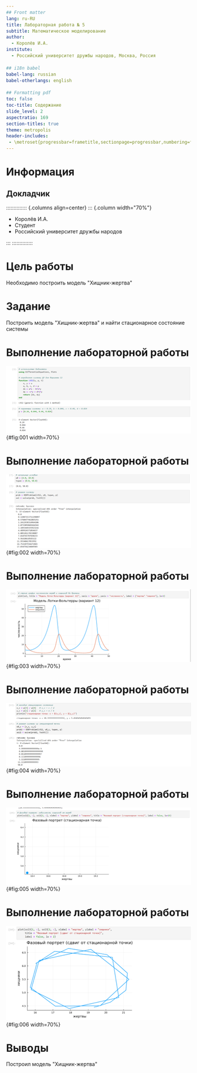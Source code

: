 ```yaml
---
## Front matter
lang: ru-RU
title: Лабораторная работа № 5
subtitle: Математическое моделирование
author:
  - Королёв И.А.
institute:
  - Российский университет дружбы народов, Москва, Россия

## i18n babel
babel-lang: russian
babel-otherlangs: english

## Formatting pdf
toc: false
toc-title: Содержание
slide_level: 2
aspectratio: 169
section-titles: true
theme: metropolis
header-includes:
 - \metroset{progressbar=frametitle,sectionpage=progressbar,numbering=fraction}
---
```


# Информация

## Докладчик

:::::::::::::: {.columns align=center}
::: {.column width="70%"}

  * Королёв И.А.
  * Cтудент
  * Российский университет дружбы народов

:::
::::::::::::::

# Цель работы

Необходимо построить модель "Хищник-жертва"

# Задание

Построить модель "Хищник-жертва" и найти стационарное состояние системы

# Выполнение лабораторной работы

![Определение системы ДУ](image/1.png){#fig:001 width=70%}

# Выполнение лабораторной работы

![Решение системы ДУ](image/2.png){#fig:002 width=70%}

# Выполнение лабораторной работы

![График численности жертв и хищников во времени](image/3.png){#fig:003 width=70%}

# Выполнение лабораторной работы

![Нахождение стационарного состояния](image/4.png){#fig:004 width=70%}

# Выполнение лабораторной работы

![Стационарная точка](image/5.png){#fig:005 width=70%}

# Выполнение лабораторной работы

![Фазовый портрет](image/6.png){#fig:006 width=70%}

# Выводы

Построил модель "Хищник-жертва"


